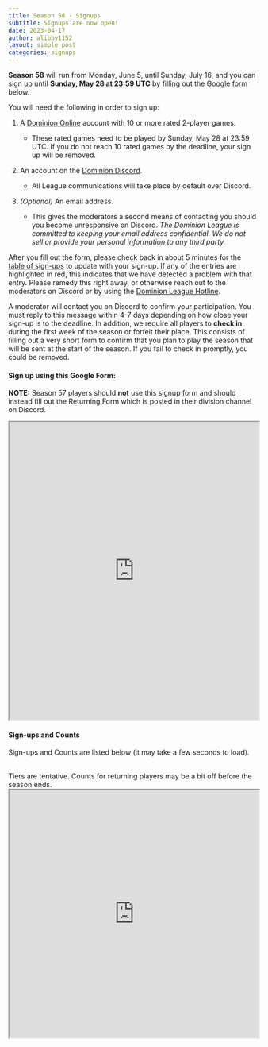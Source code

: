 ```yaml
---
title: Season 58 - Signups
subtitle: Signups are now open!
date: 2023-04-17
author: alibby1152
layout: simple_post
categories: signups
---
```

**Season 58** will run from Monday, June 5, until Sunday, July 16, and you can sign up until **Sunday, May 28 at 23:59 UTC** by filling out the [Google form](#sign-up-using-this-google-form) below.

You will need the following in order to sign up:

1. A [Dominion Online](https://dominion.games) account with 10 or more rated 2-player games.

    - These rated games need to be played by Sunday, May 28 at 23:59 UTC. If you do not reach 10 rated games by the deadline, your sign up will be removed. 
2. An account on the [Dominion Discord](https://discord.gg/vMmmMBu).
    - All League communications will take place by default over Discord.
3. *(Optional)* An email address.
    - This gives the moderators a second means of contacting you should you become unresponsive on Discord. *The Dominion League is committed to keeping your email address confidential. We do not sell or provide your personal information to any third party.*

After you fill out the form, please check back in about 5 minutes for the [table of sign-ups](#sign-ups-and-counts) to update with your sign-up. If any of the entries are highlighted in red, this indicates that we have detected a problem with that entry. Please remedy this right away, or otherwise reach out to the moderators on Discord or by using the [Dominion League Hotline](http://dominionleague.org/hotline).

A moderator will contact you on Discord to confirm your participation. You must reply to this message within 4-7 days depending on how close your sign-up is to the deadline. In addition, we require all players to **check in** during the first week of the season or forfeit their place. This consists of filling out a very short form to confirm that you plan to play the season that will be sent at the start of the season. If you fail to check in promptly, you could be removed.

#### Sign up using this Google Form:
**NOTE:** Season 57 players should **not** use this signup form and should instead fill out the Returning Form which is posted in their division channel on Discord.
<br>

<div class="sheets">

<iframe src="https://docs.google.com/forms/d/e/1FAIpQLSdKZOj_TPjSEeo4IUIwZ6vQ4OgpantuHPjkEXTW6-fD6IN-0A/viewform?embedded=true" width="100%" height="600">Loading…</iframe>
</div>

#### Sign-ups and Counts

Sign-ups and Counts are listed below (it may take a few seconds to load).

<br>
Tiers are tentative. Counts for returning players may be a bit off before the season ends.

<div class="sheets">
  <iframe src="https://docs.google.com/spreadsheets/d/1nJt3wK6TYVWkhE_69Ee0aW2a9dwU-uN_AkDfPXJFhdA/pubhtml" height="500" width="100%">Loading...</iframe>
</div>